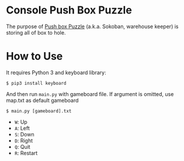 # Console Push Box Puzzle
The purpose of [Push box Puzzle](https://en.wikipedia.org/wiki/Sokoban) (a.k.a. Sokoban, warehouse keeper) is storing all of box to hole.

# How to Use
It requires Python 3 and keyboard library:

```
$ pip3 install keyboard 
```

And then run `main.py` with gameboard file. If argument is omitted, use map.txt as default gameboard
```
$ main.py [gameboard].txt
```

- `W`: Up
- `A`: Left
- `S`: Down
- `D`: Right
- `Q`: Quit
- `R`: Restart

